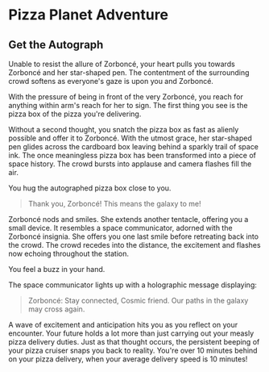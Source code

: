 # Pizza Planet Adventure
## Get the Autograph

Unable to resist the allure of Zorboncé, your heart pulls you towards Zorboncé and her star-shaped pen. The contentment of the surrounding crowd softens as everyone's gaze is upon you and Zorboncé.

With the pressure of being in front of the very Zorboncé, you reach for anything within arm's reach for her to sign. The first thing you see is the pizza box of the pizza you're delivering.

Without a second thought, you snatch the pizza box as fast as alienly possible and offer it to Zorboncé. With the utmost grace, her star-shaped pen glides across the cardboard box leaving behind a sparkly trail of space ink. The once meaningless pizza box has been transformed into a piece of space history. The crowd bursts into applause and camera flashes fill the air.

You hug the autographed pizza box close to you.

> Thank you, Zorboncé! This means the galaxy to me!

Zorboncé nods and smiles. She extends another tentacle, offering you a small device. It resembles a space communicator, adorned with the Zorboncé insignia. She offers you one last smile before retreating back into the crowd. The crowd recedes into the distance, the excitement and flashes now echoing throughout the station. 

You feel a buzz in your hand. 

The space communicator lights up with a holographic message displaying:

> Zorboncé: Stay connected, Cosmic friend. Our paths in the galaxy may cross again.

A wave of excitement and anticipation hits you as you reflect on your encounter. Your future holds a lot more than just carrying out your measly pizza delivery duties. Just as that thought occurs, the persistent beeping of your pizza cruiser snaps you back to reality. You're over 10 minutes behind on your pizza delivery, when your average delivery speed is 10 minutes!
